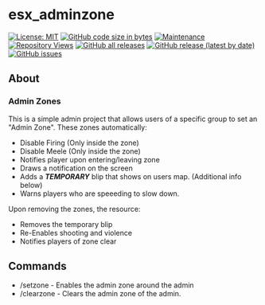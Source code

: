 # esx_adminzone
[![License: MIT](https://img.shields.io/badge/License-MIT-yellow.svg)](https://opensource.org/licenses/MIT)
[![GitHub code size in bytes](https://img.shields.io/github/languages/code-size/nick-perry14/esx_adminzone)](#)
[![Maintenance](https://img.shields.io/maintenance/yes/2021)](#)
[![Repository Views](https://komarev.com/ghpvc/?username=nick-perry14-esx-admin-zone&label=Repository+Hits&style=flat&color=brightgreen)](#)
[![GitHub all releases](https://img.shields.io/github/downloads/nick-perry14/esx_adminzone/total)](https://github.com/nick-perry14/esx_adminmode/releases)
[![GitHub release (latest by date)](https://img.shields.io/github/v/release/nick-perry14/esx_adminzone)](https://github.com/nick-perry14/esx_adminmode/releases/latest)
[![GitHub issues](https://img.shields.io/github/issues/nick-perry14/esx_adminzone)](https://github.com/nick-perry14/esx_adminmode/issues)

## About
### Admin Zones
This is a simple admin project that allows users of a specific group to set an "Admin Zone".  These zones automatically:
- Disable Firing (Only inside the zone)
- Disable Meele (Only inside the zone)
- Notifies player upon entering/leaving zone
- Draws a notification on the screen
- Adds a ***TEMPORARY*** blip that shows on users map.  (Additional info below)
- Warns players who are speeeding to slow down.

Upon removing the zones, the resource:
- Removes the temporary blip
- Re-Enables shooting and violence
- Notifies players of zone clear

## Commands
- /setzone - Enables the admin zone around the admin
- /clearzone - Clears the admin zone of the admin.
